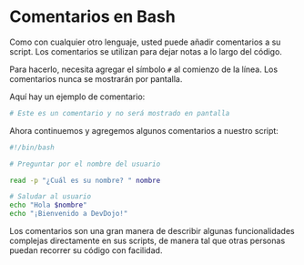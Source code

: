 # Comentarios en Bash

Como con cualquier otro lenguaje, usted puede añadir comentarios a su script. Los comentarios se utilizan para dejar notas a lo largo del código.

Para hacerlo, necesita agregar el símbolo `#` al comienzo de la línea. Los comentarios nunca se mostrarán por pantalla.

Aquí hay un ejemplo de comentario:

```bash
# Este es un comentario y no será mostrado en pantalla
```

Ahora continuemos y agregemos algunos comentarios a nuestro script:

```bash
#!/bin/bash

# Preguntar por el nombre del usuario

read -p "¿Cuál es su nombre? " nombre

# Saludar al usuario
echo "Hola $nombre"
echo "¡Bienvenido a DevDojo!"
```

Los comentarios son una gran manera de describir algunas funcionalidades complejas directamente en sus scripts, de manera tal que otras personas puedan recorrer su código con facilidad.
